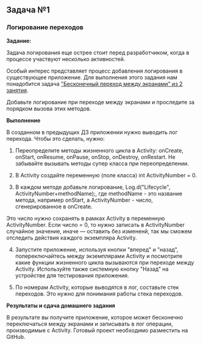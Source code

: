 
## Задача №1

### Логирование переходов



**Задание:**

Задача логирования еще острее стоит перед разработчиком, когда в процессе участвуют несколько активностей. 


Особый интерес представляет процесс добавления логирования в существующее приложение.
Для выполнения этого задания нам понадобится задача ["Бесконечный переход между экранами" из 2 занятия](https://github.com/netology-code/and-homeworks/tree/master/1.2.hello-world/1.2.2).


Добавьте логирование при переходе между экранами и проследите за порядком вызова этих методов. 


**Выполнение**

В созданном в предыдущих ДЗ приложении нужно выводить лог перехода.
Чтобы это сделать, нужно:

1. Переопределите методы жизненного цикла в Activity:  onCreate, onStart, onResume, onPause, onStop, onDestroy, onRestart. Не забывайте вызывать методы супер класса при переопределении.

2. В Activity создайте переменную (поле класса) int ActivityNumber = 0.

3. В каждом методе добавьте логирование, Log.d("Lifecycle", ActivityNumber+methodName);, где methodName - это название метода, например onStart, а ActivityNumber - число, сгенерированное в onCreate. 

Это число нужно сохранять в рамках Activity в переменную ActivityNumber. Если число = 0, то нужно записать в ActivityNumber случайное значение, иначе — оставить без измененй, так мы сможем отследить действия каждого экземпляра Activity.

4. Запустите приложение, используя кнопки "вперед" и "назад", попереключайтесь между экземплярами Activity и посмотрите какие функции жизненного цикла вызываются при переходе между Activity. Используйте также системную кнопку "Назад" на устройстве для тестирования приложения.

5. По номерам Activity, которые выводятся в лог, составьте стек переходов. Это нужно для понимания работы стека переходов. 




**Результаты и сдача домашнего задания**

В результате вы получите приложение, которое может бесконечно переключаться между экранами и записывать в лог операции, производимые с Activity.
Готовый проект необходимо разместить на GitHub.
